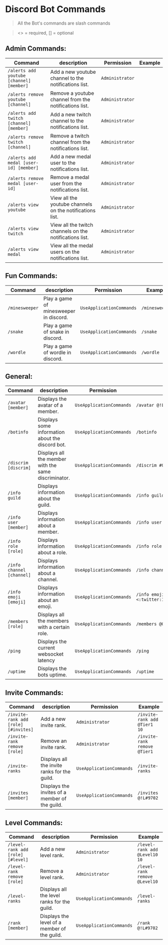 # Discord Bot Commands

>All the Bot's commands are slash commands

><> = required, [] = optional

## Admin Commands:

|	Command	| description	| Permission | Example
|---------------|--------------------|--------------|-----
| `/alerts add youtube [channel] [member]`      | Add a new youtube channel to the notifications list.        | `Administrator` | 
| `/alerts remove youtube [channel]`      | Remove a youtube channel from the notifications list.        | `Administrator` | 
| `/alerts add twitch [channel] [member]`      | Add a new twitch channel to the notifications list.        | `Administrator` | 
| `/alerts remove twitch [channel]`      | Remove a twitch channel from the notifications list.        | `Administrator` | 
| `/alerts add medal [user-id] [member]`      | Add a new medal user to the notifications list.        | `Administrator` | 
| `/alerts remove medal [user-id]`      | Remove a medal user from the notifications list.        | `Administrator` | 
| `/alerts view youtube`      | View all the youtube channels on the notifications list.        | `Administrator` | 
| `/alerts view twitch`      | View all the twitch channels on the notifications list.        | `Administrator` | 
| `/alerts view medal`      | View all the medal users on the notifications list.        | `Administrator` | 




## Fun Commands:
|	Command	| description	| Permission | Example
|---------------|--------------------|--------------|-----|
| `/minesweeper`      | Play a game of minesweeper in discord.        | `UseApplicationCommands` | `/minesweeper` |
| `/snake`      | Play a game of snake in discord.        | `UseApplicationCommands` | `/snake` |
| `/wordle`      | Play a game of wordle in discord.        | `UseApplicationCommands` | `/wordle` |


## General:
|	Command	| description	| Permission | Example
|---------------|--------------------|--------------|-----|
| `/avatar [member]`      | Displays the avatar of a member.        | `UseApplicationCommands` | `/avatar @!L#9702` |
| `/botinfo`      | Displays some information about the discord bot.        | `UseApplicationCommands` | `/botinfo` |
| `/discrim [discrim]`      | Displays all the member with the same discriminator.        | `UseApplicationCommands` | `/discrim #0001` |
| `/info guild`      | Displays information about the guild.        | `UseApplicationCommands` | `/info guild` |
| `/info user [member]`      | Displays information about a member.        | `UseApplicationCommands` | `/info user @!L#9702` |
| `/info role [role]`      | Displays information about a role.        | `UseApplicationCommands` | `/info role @Guest` |
| `/info channel [channel]`      | Displays information about a channel.        | `UseApplicationCommands` | `/info channel #general` |
| `/info emoji [emoji]`      | Displays information about an emoji.        | `UseApplicationCommands` | `/info emoji <:twitter:1083364994403541092>` |
| `/members [role]`      | Displays all the members with a certain role.        | `UseApplicationCommands` | `/members @Guest` |
| `/ping`      | Displays the current websocket latency        | `UseApplicationCommands` | `/ping` |
| `/uptime`      | Displays the bots uptime.        | `UseApplicationCommands` | `/uptime` |


## Invite Commands:
|	Command	| description	| Permission | Example
|---------------|--------------------|--------------|-----|
| `/invite-rank add [role] [#invites]`      | Add a new invite rank.        | `Administrator` | `/invite-rank add @Tier1 10` |
| `/invite-rank remove [role]`      | Remove an invite rank.       | `Administrator` | `/invite-rank remove @Tier1` |
| `/invite-ranks`      | Displays all the invite ranks for the guild.       | `UseApplicationCommands` | `/invite-ranks` |
| `/invites [member]`      | Displays the invites of a member of the guild.        | `UseApplicationCommands` | `/invites @!L#9702` |


## Level Commands:
|	Command	| description	| Permission | Example
|---------------|--------------------|--------------|-----|
| `/level-rank add [role] [#level]`      | Add a new level rank.        | `Administrator` | `/level-rank add @Level10 10` |
| `/level-rank remove [role]`      | Remove a level rank.       | `Administrator` | `/level-rank remove @Level10` |
| `/level-ranks`      | Displays all the level ranks for the guild.       | `UseApplicationCommands` | `/level-ranks` |
| `/rank [member]`      | Displays the level of a member of the guild.        | `UseApplicationCommands` | `/rank @!L#9702` |
